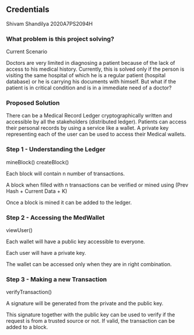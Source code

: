 ## Credentials

Shivam Shandilya 2020A7PS2094H


### What problem is this project solving?

Current Scenario

Doctors are very limited in diagnosing a patient because of the lack of access to his medical history.
Currently, this is solved only if the person is visiting the same hospital of which he is a regular patient (hospital database) or he is carrying his documents with himself.
But what if the patient is in critical condition and is in a immediate need of a doctor?

### Proposed Solution

There can be a Medical Record Ledger cryptographically written and accessible by all the stakeholders (distributed ledger).  Patients can access their personal records by using a service like a wallet. A private key representing each of the user can be used to access their Medical wallets.

### Step 1 - Understanding the Ledger

mineBlock()
createBlock()

Each block will contain n number of transactions.

A block when filled with n transactions can be verified or mined using
(Prev Hash + Current Data + K)

Once a block is mined it can be added to the ledger.

### Step 2 - Accessing the MedWallet

viewUser()

Each wallet will have a public key accessible to everyone.

Each user will have a private key.

The wallet can be accessed only when they are in right combination.

### Step 3 - Making a new Transaction

verifyTransaction()

A signature will be generated from the private and the public key.

This signature together with the public key can be used to verify if the request is from a trusted source or not. If valid, the transaction can be added to a block.
